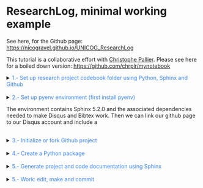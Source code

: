 # ResearchLog, minimal working example

See here, for the Github page: https://nicogravel.github.io/UNICOG_ResearchLog

This tutorial is a collaborative effort with [Christophe Pallier](https://github.com/chrplr). Please see here for a boiled down version: https://github.com/chrplr/mynotebook


<details>
  <summary><span style="color:#3382FF"> 1.- Set up research project codebook folder using Python, Sphinx and Github</span></summary>  

  First, we want to create a project folder that will contain the research code (Matlab, Python, Jupyter notebooks, etc), the data, the results and the documentation:

  ```
  ├── docs
    └──.nojekyll
    └──index.html
  ├── docs_local
    └── processed
  ├── results
  └── .gitignore
  └── requirements.txt
  └── README.md
  ```


Inside docs/index.html we add:

  ```html
  <meta http-equiv="refresh" content="0; url=./html/index.html" />
  ```
The folder `docs/html` will be copied from `docs_local/build/html` once we build the docs, as explained below. Meanwhile, the folder `docs_local` is added to `.gitignore`.

</details>

<br>

<details>
  <summary><span style="color:#3382FF"> 2.- Set up pyenv environment (first install pyenv)</span></summary>  

  We can then create a python environment locally and install Sphinx:

  ```shell
  pyenv install 3.8.19
  pyenv virtualenv 3.8.19 Sphinx
  pyenv activate Sphinx
  pip install -r requirements.txt
  ```

</details>

The environment contains Sphinx 5.2.0 and the associated dependencies needed to make Disqus and Bibtex work. Then we can link our github page to our Disqus account and include a

<br>
  
<details>
  <summary><span style="color:#3382FF"> 3.- Initialize or fork Github project</span></summary>  


  ```
  echo "# ResearchLog" >> README.md
  git init
  git add README.md
  git commit -m "1st commit"
  git branch -M main
  git remote add origin https://github.com/.../ResearchLog.git
  git push -u origin main
  ```

</details>

<br>
  
<details>
  <summary><span style="color:#3382FF"> 4.- Create a Python package</span></summary>  

  Create a `pyproject.toml` file in the root of your project: 
  
  ```shell
  cd ResearchLog
  touch pyproject.toml.py
  ```
  
  and add the following to `pyproject.toml`:

  ```toml
  [build-system]
  requires = ["setuptools", "wheel"]
  build-backend = "setuptools.build_meta"

  [project]
  name = "myCodeIsYourCode"
  version = "0.0.0"  # You can specify the version here
  description = "A short description of your project"
  readme = "README.md"
  requires-python = ">=3.8"


  [tool.setuptools.packages.find]
  where = ["."]

  ```
    
  Create myCodeIsYourCode directory an add empty `__init__.py` file to it, together with a python file that prints "hello world" to your package:
  
  ```shell
  mkdir myCodeIsYourCode
  cd myCodeIsYourCode
  touch __init__.py
  echo "print('hello world')" > helloworld.py
  ```

  Go to the root directory and install your package from the root directory:

  ```shell
  cd ..
  pip install -e .
  sphinx-apidoc -f -o docs_local/source myCodeIsYourCode
  ```

Try it:  

  ```shell
  python
  ```
  Then in python:

  ```python
  >>> import myCodeIsYourCode.helloworld
  hello world
  >>> exit()
  ```

</details>

<br>

<details>
  <summary><span style="color:#3382FF"> 5.- Generate project and code documentation using Sphinx</span></summary>  

  The folder `docs_local` will be used to generate the [sphinx](https://www.sphinx-doc.org/en/master/index.html) documentation. Then, we will copy the `build/html` to `docs`.

  ```shell
  cd /home/.../ResearchLog/docs_local/
  make clean; make html
  rsync -a --delete /home/.../ResearchLog/docs_local/build/html /home/.../ResearchLog/docs/
  ```

Edit `myCodeIsYourCode.rst`: add *:noindex:* to the end of the file, as follows:

```rst
Module contents
---------------

.. automodule:: myCodeIsYourCode
   :members:
   :undoc-members:
   :show-inheritance:
   :noindex:
```
 
Now enjoy building up your python package!

</details>
  
<br>
  
<details>
  <summary><span style="color:#3382FF"> 5.- Work: edit, make and commit</span></summary>  


  After these steps one wants to *make* the documentation locally. To build the documentation automatically, edit then the document `modules.rst` –if necessary, and do *make clean* followed by *make html*.

  ``` shell
  cd docs_local
  make clean
  make html
  ```

  After adding new code and document everything, working on docstrings, etc, do not forget to commit the changes to Github and update both the documentation and the package. For example, if you write new python functions, do:

  ```shell
  pip install -e .
  sphinx-apidoc -f -o docs_local/source myCodeIsYourCode
  git add .
  git commit -m "replace setup.py for pyproject.toml, updates in docstrings, etc"
  git push -u origin main'
  ```

</details>
  
<br>